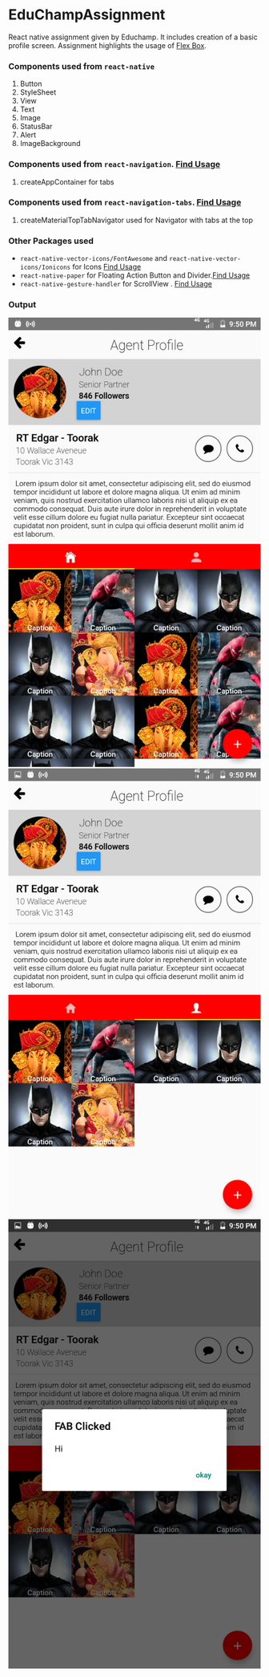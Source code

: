 # EduChampAssignment
React native assignment given by Educhamp.
It includes creation of a basic profile screen.
Assignment highlights the usage of [Flex Box](./App.js).

### Components used from `react-native`
1.  Button
2.  StyleSheet
3.  View
4.  Text
5.  Image
6.  StatusBar
7.  Alert
8.  ImageBackground

### Components used from `react-navigation`. [Find Usage](./src/lib/router.js)
1. createAppContainer for tabs

### Components used from `react-navigation-tabs`. [Find Usage](./src/lib/router.js)
1. createMaterialTopTabNavigator used for Navigator with tabs at the top

### Other Packages used
* `react-native-vector-icons/FontAwesome` and `react-native-vector-icons/Ionicons` for Icons  [Find Usage](./App.js)
* `react-native-paper` for Floating Action Button and Divider.[Find Usage](./App.js)
* `react-native-gesture-handler` for ScrollView . [Find Usage](./src/screens)

### Output
![alt text](./images/img1.png "Screenshot")
![alt text](./images/img2.png "Screenshot")
![alt text](./images/img3.png "Screenshot")

